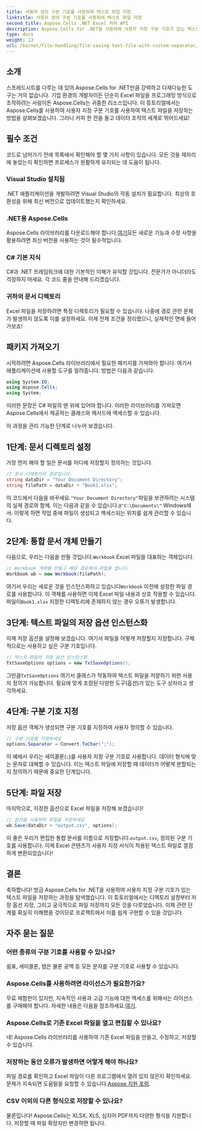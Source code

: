 ```yaml
---
title: 사용자 정의 구분 기호를 사용하여 텍스트 파일 저장
linktitle: 사용자 정의 구분 기호를 사용하여 텍스트 파일 저장
second_title: Aspose.Cells .NET Excel 처리 API
description: Aspose.Cells for .NET을 사용하여 사용자 지정 구분 기호가 있는 텍스트 파일을 저장하는 방법을 알아보세요. 단계별 가이드와 팁이 포함되어 있습니다.
type: docs
weight: 13
url: /ko/net/file-handling/file-saving-text-file-with-custom-separator/
---
```

## 소개
스프레드시트를 다루는 데 있어 Aspose.Cells for .NET만큼 강력하고 다재다능한 도구는 거의 없습니다. 기업 환경의 개발자이든 단순히 Excel 파일을 프로그래밍 방식으로 조작하려는 사람이든 Aspose.Cells는 귀중한 리소스입니다. 이 튜토리얼에서는 Aspose.Cells를 사용하여 사용자 지정 구분 기호를 사용하여 텍스트 파일을 저장하는 방법을 살펴보겠습니다. 그러니 커피 한 잔을 들고 데이터 조작의 세계로 뛰어드세요!
## 필수 조건
코드로 넘어가기 전에 목록에서 확인해야 할 몇 가지 사항이 있습니다. 모든 것을 제자리에 놓았는지 확인하면 프로세스가 원활하게 유지되는 데 도움이 됩니다.
### Visual Studio 설치됨
.NET 애플리케이션을 개발하려면 Visual Studio의 작동 설치가 필요합니다. 최상의 호환성을 위해 최신 버전으로 업데이트했는지 확인하세요.
### .NET용 Aspose.Cells
 Aspose.Cells 라이브러리를 다운로드해야 합니다.[여기](https://releases.aspose.com/cells/net/)모든 새로운 기능과 수정 사항을 활용하려면 최신 버전을 사용하는 것이 필수적입니다.
### C# 기본 지식
C#과 .NET 프레임워크에 대한 기본적인 이해가 유익할 것입니다. 전문가가 아니더라도 걱정하지 마세요. 각 코드 줄을 안내해 드리겠습니다.
### 귀하의 문서 디렉토리
Excel 파일을 저장하려면 특정 디렉토리가 필요할 수 있습니다. 나중에 경로 관련 문제가 발생하지 않도록 이를 설정하세요.
이제 전제 조건을 정리했으니, 실제적인 면에 들어가보죠!
## 패키지 가져오기
시작하려면 Aspose.Cells 라이브러리에서 필요한 패키지를 가져와야 합니다. 여기서 애플리케이션에 사용할 도구를 알려줍니다. 방법은 다음과 같습니다.
```csharp
using System.IO;
using Aspose.Cells;
using System;
```
이러한 문장은 C# 파일의 맨 위에 있어야 합니다. 이러한 라이브러리를 가져오면 Aspose.Cells에서 제공하는 클래스와 메서드에 액세스할 수 있습니다.

이 과정을 관리 가능한 단계로 나누어 보겠습니다.
## 1단계: 문서 디렉토리 설정
가장 먼저 해야 할 일은 문서를 어디에 저장할지 정의하는 것입니다. 
```csharp
// 문서 디렉토리의 경로입니다.
string dataDir = "Your Document Directory";
string filePath = dataDir + "Book1.xlsx";
```
 이 코드에서 다음을 바꾸세요.`"Your Document Directory"`파일을 보관하려는 시스템의 실제 경로와 함께. 이는 다음과 같을 수 있습니다.`@"C:\Documents\"` Windows에서. 이렇게 하면 작업 중에 파일이 생성되고 액세스되는 위치를 쉽게 관리할 수 있습니다.
## 2단계: 통합 문서 개체 만들기
 다음으로, 우리는 다음을 만들 것입니다.`Workbook` Excel 파일을 대표하는 객체입니다. 
```csharp
// Workbook 개체를 만들고 해당 경로에서 파일을 엽니다.
Workbook wb = new Workbook(filePath);
```
 여기서 우리는 새로운 것을 인스턴스화하고 있습니다`Workbook` 이전에 설정한 파일 경로를 사용합니다. 이 객체를 사용하면 이제 Excel 파일 내용과 상호 작용할 수 있습니다. 파일이`Book1.xlsx` 지정한 디렉토리에 존재하지 않는 경우 오류가 발생합니다.
## 3단계: 텍스트 파일의 저장 옵션 인스턴스화
이제 저장 옵션을 설정해 보겠습니다. 여기서 파일을 어떻게 저장할지 지정합니다. 구체적으로는 사용하고 싶은 구분 기호입니다.
```csharp
// 텍스트 파일의 저장 옵션 인스턴스화
TxtSaveOptions options = new TxtSaveOptions();
```
 그만큼`TxtSaveOptions` 여기서 클래스가 작동하여 텍스트 파일을 저장하기 위한 사용자 정의가 가능합니다. 필요에 맞게 조정된 다양한 도구(옵션)가 있는 도구 상자라고 생각하세요.
## 4단계: 구분 기호 지정
저장 옵션 객체가 생성되면 구분 기호를 지정하여 사용자 정의할 수 있습니다.
```csharp
// 구분 기호를 지정하세요
options.Separator = Convert.ToChar(";");
```
이 예에서 우리는 세미콜론(`;`)를 사용자 지정 구분 기호로 사용합니다. 데이터 형식에 맞는 문자로 대체할 수 있습니다. 이는 텍스트 파일에 저장할 때 데이터가 어떻게 분할되는지 정의하기 때문에 중요한 단계입니다.
## 5단계: 파일 저장
마지막으로, 지정한 옵션으로 Excel 파일을 저장해 보겠습니다!
```csharp
// 옵션을 사용하여 파일을 저장하세요
wb.Save(dataDir + "output.csv", options);
```
 이 줄은 우리가 편집한 통합 문서를 이름으로 저장합니다.`output.csv`, 정의된 구분 기호를 사용합니다. 이제 Excel 콘텐츠가 사용자 지정 서식이 적용된 텍스트 파일로 깔끔하게 변환되었습니다!
## 결론
축하합니다! 방금 Aspose.Cells for .NET을 사용하여 사용자 지정 구분 기호가 있는 텍스트 파일을 저장하는 과정을 탐색했습니다. 이 튜토리얼에서는 디렉토리 설정부터 저장 옵션 지정, 그리고 궁극적으로 파일 저장까지 모든 것을 다루었습니다. 이제 관련 단계를 확실히 이해했을 것이므로 프로젝트에서 이를 쉽게 구현할 수 있을 것입니다.
## 자주 묻는 질문
### 어떤 종류의 구분 기호를 사용할 수 있나요?
쉼표, 세미콜론, 탭은 물론 공백 등 모든 문자를 구분 기호로 사용할 수 있습니다.
### Aspose.Cells를 사용하려면 라이선스가 필요한가요?
 무료 체험판이 있지만, 지속적인 사용과 고급 기능에 대한 액세스를 위해서는 라이선스를 구매해야 합니다. 자세한 내용은 다음을 참조하세요.[여기](https://purchase.aspose.com/buy).
### Aspose.Cells로 기존 Excel 파일을 열고 편집할 수 있나요?
네! Aspose.Cells 라이브러리를 사용하여 기존 Excel 파일을 만들고, 수정하고, 저장할 수 있습니다.
### 저장하는 동안 오류가 발생하면 어떻게 해야 하나요?
파일 경로를 확인하고 Excel 파일이 다른 프로그램에서 열려 있지 않은지 확인하세요. 문제가 지속되면 도움말을 요청할 수 있습니다.[Aspose 지원 포럼](https://forum.aspose.com/c/cells/9).
### CSV 이외의 다른 형식으로 저장할 수 있나요?
물론입니다! Aspose.Cells는 XLSX, XLS, 심지어 PDF까지 다양한 형식을 지원합니다. 저장할 때 파일 확장자만 변경하면 됩니다.